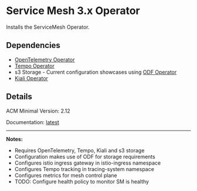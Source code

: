 # Service Mesh 3.x Operator
Installs the ServiceMesh Operator.

## Dependencies
  - [OpenTelemetry Operator](../opentelemetry/)
  - [Tempo Operator](../tempo/)
  - s3 Storage - Current configuration showcases using [ODF Operator](../data-foundation/)
  - [Kiali Operator](../kiali/)

## Details
ACM Minimal Version: 2.12

Documentation: [latest](https://docs.redhat.com/en/documentation/red_hat_openshift_service_mesh/latest)

---
**Notes:**
  - Requires OpenTelemetry, Tempo, Kiali and s3 storage
  - Configuration makes use of ODF for storage requirements
  - Configures istio ingress gateway in istio-ingress namespace
  - Configures Tempo tracking in tracing-system namespace
  - Configures metrics for mesh control plane
  - TODO: Configure health policy to monitor SM is healthy
